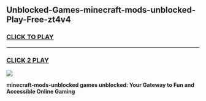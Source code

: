 
## Unblocked-Games-minecraft-mods-unblocked-Play-Free-zt4v4
<h3>
<a href="https://premium76.site?title=minecraft-mods-unblocked&ref=18A1">CLICK TO PLAY</a></h3>
<hr>

<h3>
<a href="https://premium76.site?title=minecraft-mods-unblocked&ref=18A1">CLICK 2 PLAY</a>
  
</h3>

<a href="https://premium76.site?title=minecraft-mods-unblocked&ref=18A1"><img src="https://clearcache.store/games.png"></a>


**minecraft-mods-unblocked games unblocked: Your Gateway to Fun and Accessible Online Gaming**
